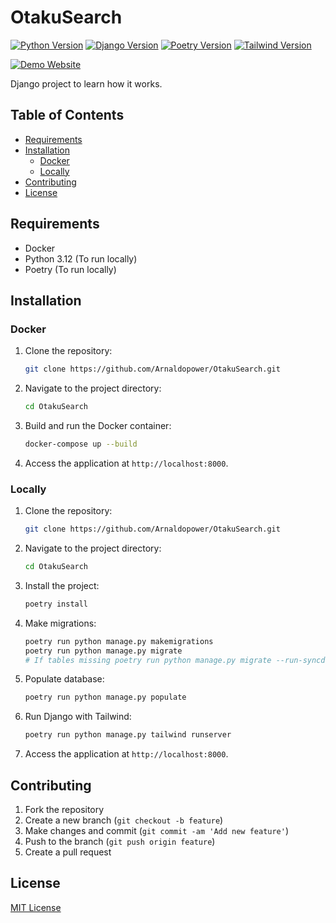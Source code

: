 # OtakuSearch
[![Python Version](https://img.shields.io/badge/python-3.12%2B-blue)](https://www.python.org/downloads/)
[![Django Version](https://img.shields.io/badge/django-5.0.2-green)](https://www.djangoproject.com/)
[![Poetry Version](https://img.shields.io/badge/poetry-1.8.2%2B-brightgreen)](https://python-poetry.org/)
[![Tailwind Version](https://img.shields.io/badge/django--tailwind--cli-1.3.1-orange)](https://github.com/oliverandrich/django-tailwind-cli)

[![Demo Website](https://img.shields.io/badge/demo-website-gree)](https://otaku.smuks.org/)

Django project to learn how it works.

## Table of Contents

- [Requirements](#requirements)
- [Installation](#installation)
  - [Docker](#docker)
  - [Locally](#locally)
- [Contributing](#contributing)
- [License](#license)

## Requirements

- Docker
- Python 3.12 (To run locally)
- Poetry (To run locally)

## Installation

### Docker

1. Clone the repository:

    ```bash
    git clone https://github.com/Arnaldopower/OtakuSearch.git
    ```

2. Navigate to the project directory:

    ```bash
    cd OtakuSearch
    ```

3. Build and run the Docker container:

    ```bash
    docker-compose up --build
    ```

4. Access the application at `http://localhost:8000`.

### Locally
1. Clone the repository:

    ```bash
    git clone https://github.com/Arnaldopower/OtakuSearch.git
    ```

2. Navigate to the project directory:

    ```bash
    cd OtakuSearch
    ```
3. Install the project:
    ```bash
   poetry install
   ```
4. Make migrations:
   ```bash
   poetry run python manage.py makemigrations
   poetry run python manage.py migrate
   # If tables missing poetry run python manage.py migrate --run-syncdb
   ```
5. Populate database:
    ```bash
    poetry run python manage.py populate
    ```
6. Run Django with Tailwind:
   ```bash
   poetry run python manage.py tailwind runserver
   ```

7. Access the application at `http://localhost:8000`.

## Contributing

1. Fork the repository
2. Create a new branch (`git checkout -b feature`)
3. Make changes and commit (`git commit -am 'Add new feature'`)
4. Push to the branch (`git push origin feature`)
5. Create a pull request

## License

[MIT License](LICENSE)

